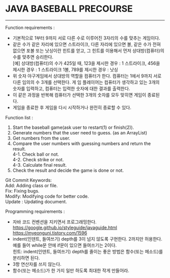 # JAVA BASEBALL PRECOURSE
---

Function requirements :  
- 기본적으로 1부터 9까지 서로 다른 수로 이루어진 3자리의 수를 맞추는 게임이다.  
- 같은 수가 같은 자리에 있으면 스트라이크, 다른 자리에 있으면 볼, 같은 수가 전혀 없으면 포볼 또는 낫싱이란 힌트를 얻고, 그 힌트를 이용해서 먼저 상대방(컴퓨터)의 수를 맞추면 승리한다.  
 [예] 상대방(컴퓨터)의 수가 425일 때, 123을 제시한 경우 : 1 스트라이크, 456을 제시한 경우 : 1 스트라이크 1볼, 789를 제시한 경우 : 낫싱
- 위 숫자 야구게임에서 상대방의 역할을 컴퓨터가 한다. 컴퓨터는 1에서 9까지 서로 다른 임의의 수 3개를 선택한다. 게 임 플레이어는 컴퓨터가 생각하고 있는 3개의 숫자를 입력하고, 컴퓨터는 입력한 숫자에 대한 결과를 출력한다.    
- 이 같은 과정을 반복해 컴퓨터가 선택한 3개의 숫자를 모두 맞히면 게임이 종료된다.
- 게임을 종료한 후 게임을 다시 시작하거나 완전히 종료할 수 있다.

Function list :
1. Start the baseball game(ask user to restart(1) or finish(2)).
2. Generate numbers that the user need to guess. (as an ArrayList)
3. Get numbers from the user.
4. Compare the user numbers with guessing numbers and return the result.  
4-1. Check ball or not.   
4-2. Check strike or not.  
4-3. Calculate final result.  
5. Check the result and decide the game is done or not.

Git Commit Keywords:  
Add: Adding class or file.   
Fix: Fixing bugs.  
Modify: Modifying code for better code.  
Update : Updating document.

Programming requirements :  
- 자바 코드 컨벤션을 지키면서 프로그래밍한다.  
https://google.github.io/styleguide/javaguide.html  
https://myeonguni.tistory.com/1596  
- indent(인덴트, 들여쓰기) depth를 3이 넘지 않도록 구현한다. 2까지만 허용한다.  
예를 들어 while문 안에 if문이 있으면 들여쓰기는 2이다.  
힌트: indent(인덴트, 들여쓰기) depth를 줄이는 좋은 방법은 함수(또는 메소드)를 분리하면 된다.  
- 3항 연산자를 쓰지 않는다.  
- 함수(또는 메소드)가 한 가지 일만 하도록 최대한 작게 만들어라.